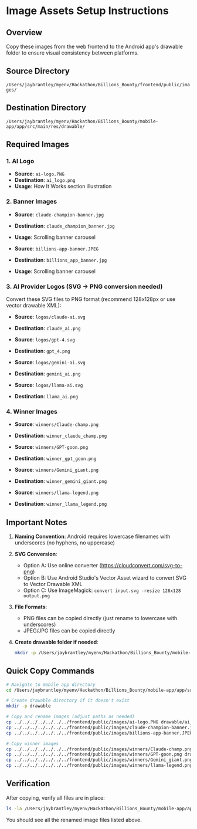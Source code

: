 # Image Assets Setup Instructions

## Overview
Copy these images from the web frontend to the Android app's drawable folder to ensure visual consistency between platforms.

## Source Directory
`/Users/jaybrantley/myenv/Hackathon/Billions_Bounty/frontend/public/images/`

## Destination Directory
`/Users/jaybrantley/myenv/Hackathon/Billions_Bounty/mobile-app/app/src/main/res/drawable/`

## Required Images

### 1. AI Logo
- **Source**: `ai-logo.PNG`
- **Destination**: `ai_logo.png`
- **Usage**: How It Works section illustration

### 2. Banner Images
- **Source**: `claude-champion-banner.jpg`
- **Destination**: `claude_champion_banner.jpg`
- **Usage**: Scrolling banner carousel

- **Source**: `billions-app-banner.JPEG`
- **Destination**: `billions_app_banner.jpg`
- **Usage**: Scrolling banner carousel

### 3. AI Provider Logos (SVG → PNG conversion needed)
Convert these SVG files to PNG format (recommend 128x128px or use vector drawable XML):

- **Source**: `logos/claude-ai.svg`
- **Destination**: `claude_ai.png`

- **Source**: `logos/gpt-4.svg`
- **Destination**: `gpt_4.png`

- **Source**: `logos/gemini-ai.svg`
- **Destination**: `gemini_ai.png`

- **Source**: `logos/llama-ai.svg`
- **Destination**: `llama_ai.png`

### 4. Winner Images
- **Source**: `winners/Claude-champ.png`
- **Destination**: `winner_claude_champ.png`

- **Source**: `winners/GPT-goon.png`
- **Destination**: `winner_gpt_goon.png`

- **Source**: `winners/Gemini_giant.png`
- **Destination**: `winner_gemini_giant.png`

- **Source**: `winners/llama-legend.png`
- **Destination**: `winner_llama_legend.png`

## Important Notes

1. **Naming Convention**: Android requires lowercase filenames with underscores (no hyphens, no uppercase)

2. **SVG Conversion**: 
   - Option A: Use online converter (https://cloudconvert.com/svg-to-png)
   - Option B: Use Android Studio's Vector Asset wizard to convert SVG to Vector Drawable XML
   - Option C: Use ImageMagick: `convert input.svg -resize 128x128 output.png`

3. **File Formats**: 
   - PNG files can be copied directly (just rename to lowercase with underscores)
   - JPEG/JPG files can be copied directly

4. **Create drawable folder if needed**:
   ```bash
   mkdir -p /Users/jaybrantley/myenv/Hackathon/Billions_Bounty/mobile-app/app/src/main/res/drawable
   ```

## Quick Copy Commands

```bash
# Navigate to mobile app directory
cd /Users/jaybrantley/myenv/Hackathon/Billions_Bounty/mobile-app/app/src/main/res

# Create drawable directory if it doesn't exist
mkdir -p drawable

# Copy and rename images (adjust paths as needed)
cp ../../../../../../../frontend/public/images/ai-logo.PNG drawable/ai_logo.png
cp ../../../../../../../frontend/public/images/claude-champion-banner.jpg drawable/claude_champion_banner.jpg
cp ../../../../../../../frontend/public/images/billions-app-banner.JPEG drawable/billions_app_banner.jpg

# Copy winner images
cp ../../../../../../../frontend/public/images/winners/Claude-champ.png drawable/winner_claude_champ.png
cp ../../../../../../../frontend/public/images/winners/GPT-goon.png drawable/winner_gpt_goon.png
cp ../../../../../../../frontend/public/images/winners/Gemini_giant.png drawable/winner_gemini_giant.png
cp ../../../../../../../frontend/public/images/winners/llama-legend.png drawable/winner_llama_legend.png
```

## Verification

After copying, verify all files are in place:
```bash
ls -la /Users/jaybrantley/myenv/Hackathon/Billions_Bounty/mobile-app/app/src/main/res/drawable/
```

You should see all the renamed image files listed above.



